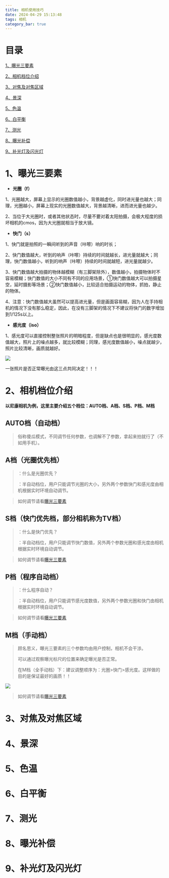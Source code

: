 ```yaml
---
title: 相机使用技巧
date: 2024-04-29 15:13:48
tags: 相机
category_bar: true
---
```


# **目录**

[1、曝光三要素](#1、曝光三要素)

[2、相机档位介绍](#2、相机档位介绍)

[3、对焦及对焦区域](#3、对焦及对焦区域)

[4、景深](#4、景深)

[5、色温](#5、色温)

[6、白平衡](#6、白平衡)

[7、测光](#7、测光)

[8、曝光补偿](#8、曝光补偿)

[9、补光灯及闪光灯](#9、补光灯及闪光灯)

# **1、曝光三要素**

-   **光圈（f）**

1、光圈越大，屏幕上显示的光圈数值越小，背景越虚化，同时进光量也越大；同理，光圈越小，屏幕上现实的光圈数值越大，背景越清晰，进而进光量也越少。

2、当位于大光圈时，或者其他状态时，尽量不要对着太阳拍摄，会极大程度的损坏相机的cmos，因为大光圈就相当于放大镜。

-   **快门（s）**

1、快门就是拍照的一瞬间听到的声音（咔嚓）响的时长；

2、快门数值越大，听到的响声（咔嚓）持续的时间就越长，进光量就越大；同理，快门数值越小，听到的响声（咔嚓）持续的时间就越短，进光量就越少。

3、快门数值越大拍摄的物体越模糊（有三脚架除外），数值越小，拍摄物体时不容易模糊；快门数值的大小不同有不同的应用场景，①快门数值越大可以拍摄星空，延时摄影等场景；②快门数值越小，比较适合拍摄运动的物体，抓拍，静止的物体。

4、注意：快门数值越大虽然可以提高进光量，但是画面容易糊，因为人在手持相机的情况下没有那么稳定，因此，在没有三脚架的情况下不建议将快门的数字增加到1/125s以上。

-   **感光度（iso）**

1、感光度可以直接控制整张照片的明暗程度，但是缺点也是很明显的，感光度数值越大，照片上的噪点越多，就比较模糊；同理，感光度数值越小，噪点就越少，照片比较清晰，画质就越好。

<img src="/markdown_img/相机使用技巧.assets/光圈快门感光度.jpg">

一张照片是否正常曝光由这三点共同决定！！！

# **2、相机档位介绍**

**以尼康相机为例，这里主要介绍五个档位：AUTO档、A档、S档、P档、M档**

## **AUTO档（自动档）**

>   俗称傻瓜模式，不同调节任何参数，也调解不了参数，拿起来拍就行了（不如用手机）。

## A档（光圈优先档）

>   ：什么是光圈优先？
>
>   ：半自动档位，用户只能调节光圈的大小，另外两个参数快门和感光度由相机根据实时环境自动调节。

>   如何调节请看[曝光三要素](#1、曝光三要素)

## S档（快门优先档，部分相机称为TV档）

>   ：什么是快门优先？
>
>   ：半自动档位，用户只能调节快门数值，另外两个参数光圈和感光度由相机根据实时环境自动调节。

>   如何调节请看[曝光三要素](#1、曝光三要素)

## P档（程序自动档）

>   ：什么程序自动？
>
>   ：半自动档位，用户只能调节感光度数值，另外两个参数光圈和快门由相机根据实时环境自动调节。

>   如何调节请看[曝光三要素](#1、曝光三要素)

## M档（手动档）

>   顾名思义，曝光三要素的三个参数均由用户控制，相机不会干涉。
>
>   可以通过观察曝光标尺的位置来确定曝光是否正常。
>
>   在M档（全手动档）下：建议调整顺序为：光圈>快门>感光度。这样做的目的是保证最好的画质！！

<img src="/markdown_img/相机使用技巧.assets/曝光标尺.jpg">

>   如何调节请看[曝光三要素](#1、曝光三要素)

# **3、对焦及对焦区域**

# **4、景深**

# **5、色温**

# **6、白平衡**

# **7、测光**

# **8、曝光补偿**

# **9、补光灯及闪光灯**
